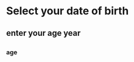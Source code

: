 <!DOCTYPE html>
<html>
<body>

<h1>Select your date of birth </h1>
<h2>enter your age year <h2>
<h3> age <h3>
</body>
</html>
